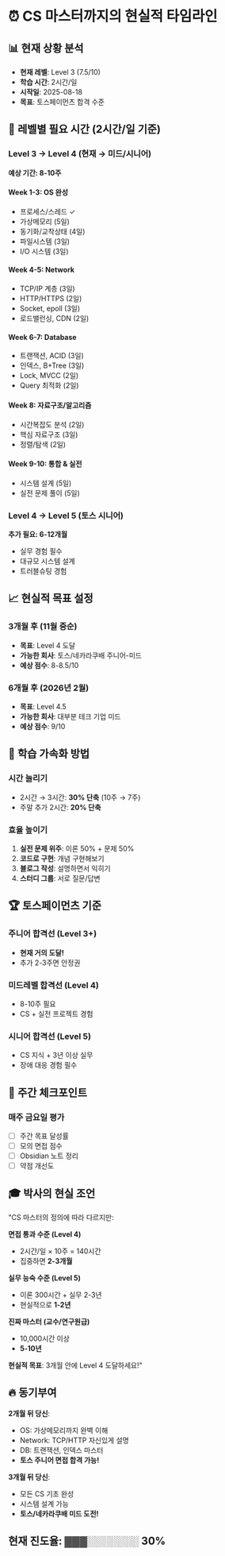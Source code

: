 # ⏰ CS 마스터까지의 현실적 타임라인

## 📊 현재 상황 분석
- **현재 레벨**: Level 3 (7.5/10)
- **학습 시간**: 2시간/일
- **시작일**: 2025-08-18
- **목표**: 토스페이먼츠 합격 수준

## 🎯 레벨별 필요 시간 (2시간/일 기준)

### Level 3 → Level 4 (현재 → 미드/시니어)
**예상 기간: 8-10주**

#### Week 1-3: OS 완성
- 프로세스/스레드 ✓
- 가상메모리 (5일)
- 동기화/교착상태 (4일)
- 파일시스템 (3일)
- I/O 시스템 (3일)

#### Week 4-5: Network
- TCP/IP 계층 (3일)
- HTTP/HTTPS (2일)
- Socket, epoll (3일)
- 로드밸런싱, CDN (2일)

#### Week 6-7: Database
- 트랜잭션, ACID (3일)
- 인덱스, B+Tree (3일)
- Lock, MVCC (2일)
- Query 최적화 (2일)

#### Week 8: 자료구조/알고리즘
- 시간복잡도 분석 (2일)
- 핵심 자료구조 (3일)
- 정렬/탐색 (2일)

#### Week 9-10: 통합 & 실전
- 시스템 설계 (5일)
- 실전 문제 풀이 (5일)

### Level 4 → Level 5 (토스 시니어)
**추가 필요: 6-12개월**
- 실무 경험 필수
- 대규모 시스템 설계
- 트러블슈팅 경험

## 📈 현실적 목표 설정

### 3개월 후 (11월 중순)
- **목표**: Level 4 도달
- **가능한 회사**: 토스/네카라쿠배 주니어-미드
- **예상 점수**: 8-8.5/10

### 6개월 후 (2026년 2월)
- **목표**: Level 4.5
- **가능한 회사**: 대부분 테크 기업 미드
- **예상 점수**: 9/10

## 💪 학습 가속화 방법

### 시간 늘리기
- 2시간 → 3시간: **30% 단축** (10주 → 7주)
- 주말 추가 2시간: **20% 단축**

### 효율 높이기
1. **실전 문제 위주**: 이론 50% + 문제 50%
2. **코드로 구현**: 개념 구현해보기
3. **블로그 작성**: 설명하면서 익히기
4. **스터디 그룹**: 서로 질문/답변

## 🏆 토스페이먼츠 기준

### 주니어 합격선 (Level 3+)
- **현재 거의 도달!**
- 추가 2-3주면 안정권

### 미드레벨 합격선 (Level 4)
- 8-10주 필요
- CS + 실전 프로젝트 경험

### 시니어 합격선 (Level 5)
- CS 지식 + 3년 이상 실무
- 장애 대응 경험 필수

## 📝 주간 체크포인트

### 매주 금요일 평가
- [ ] 주간 목표 달성률
- [ ] 모의 면접 점수
- [ ] Obsidian 노트 정리
- [ ] 약점 개선도

## 🎓 박사의 현실 조언

"CS 마스터의 정의에 따라 다르지만:

**면접 통과 수준 (Level 4)**
- 2시간/일 × 10주 = 140시간
- 집중하면 **2-3개월**

**실무 능숙 수준 (Level 5)**
- 이론 300시간 + 실무 2-3년
- 현실적으로 **1-2년**

**진짜 마스터 (교수/연구원급)**
- 10,000시간 이상
- **5-10년**

**현실적 목표**: 3개월 안에 Level 4 도달하세요!"

## 🔥 동기부여

**2개월 뒤 당신**:
- OS: 가상메모리까지 완벽 이해
- Network: TCP/HTTP 자신있게 설명
- DB: 트랜잭션, 인덱스 마스터
- **토스 주니어 면접 합격 가능!**

**3개월 뒤 당신**:
- 모든 CS 기초 완성
- 시스템 설계 가능
- **토스/네카라쿠배 미드 도전!**

## 현재 진도율: ▓▓▓░░░░░░░ 30%